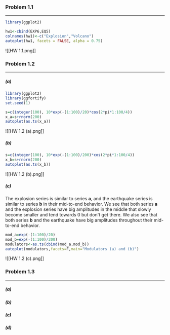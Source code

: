 ### Problem 1.1
---
```R
library(ggplot2)

hw1<-cbind(EXP6,EQ5)
colnames(hw1)<-c("Explosion","Volcano")
autoplot(hw1, facets = FALSE, alpha = 0.75)
```
![[HW 1.1.png]]

### Problem 1.2
---
##### (a)
```R
library(ggplot2)
library(ggfortify)
set.seed(1)

s=c(integer(100), 10*exp(-(1:100)/20)*cos(2*pi*1:100/4))
x_a=s+rnorm(200)
autoplot(as.ts(x_a))
```
![[HW 1.2 (a).png]]

##### (b)
```R
s=c(integer(100), 10*exp(-(1:100)/200)*cos(2*pi*1:100/4))
x_b=s+rnorm(200)
autoplot(as.ts(x_b))
```
![[HW 1.2 (b).png]]
##### (c)
The explosion series is similar to series **a**, and the earthquake series is similar to series **b** in their mid-to-end behavior. We see that both series **a** and the explosion series have big amplitudes in the middle that slowly become smaller and tend towards 0 but don't get there. We also see that both series **b** and the earthquake have big amplitudes throughout their mid-to-end behavior.
```R
mod_a=exp(-(1:100)/20)
mod_b=exp(-(1:100)/200)
modulators<-as.ts(cbind(mod_a,mod_b))
autoplot(modulators,facets=F,main="Modulators (a) and (b)")
```
![[HW 1.2 (c).png]]
### Problem 1.3
---
##### (a)
##### (b)
##### (c)
##### (d)